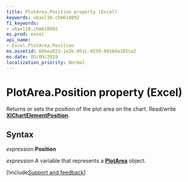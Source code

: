 ```yaml
---
title: PlotArea.Position property (Excel)
keywords: vbaxl10.chm618092
f1_keywords:
- vbaxl10.chm618092
ms.prod: excel
api_name:
- Excel.PlotArea.Position
ms.assetid: 66bea823-1e2b-051c-0259-6916da185ca2
ms.date: 05/09/2019
localization_priority: Normal
---
```



# PlotArea.Position property (Excel)

Returns or sets the position of the plot area on the chart. Read/write **[XlChartElementPosition](Excel.XlChartElementPosition.md)**.


## Syntax

_expression_.**Position**

_expression_ A variable that represents a **[PlotArea](Excel.PlotArea(object).md)** object.




[!include[Support and feedback](~/includes/feedback-boilerplate.md)]